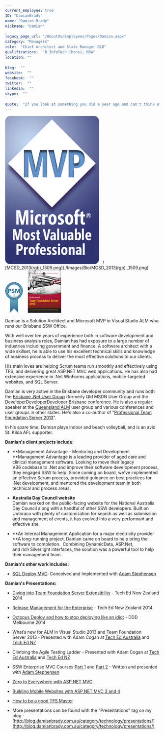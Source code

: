 ```yaml
---
current_employee: true
ID: "DamianBrady"
name: "Damian Brady"
nickname: "Damian"

legacy_page_url: "/AboutUs/Employees/Pages/Damian.aspx"
category: "Managers"
role:  "Chief Architect and State Manager QLD"
qualifications:  "B.InfoTech (hons), MBA"
location: ""

blog:  ""
website:  ""
facebook:  ""
twitter:  ""
linkedin:  ""
skype:  ""

quote:  "If you look at something you did a year ago and can't think of a better way to do it, it's not a sign you did it perfectly the first time, it's a sign you're not learning."
---
```


[![Microsoft_MVP_Logo.png](./Images/Bio/Microsoft_MVP_Logo.png)](https://mvp.microsoft.com/en-us/mvp/Damian%20Brady-5000595) 
  ![MCSD_2013(rgb)_1509.png](./Images/Bio/MCSD_2013(rgb) 
_1509.png)  ![PSMI.png](./Images/Bio/PSMI.png) 
   [![cover_small.png](./Images/Bio/cover_small.png)](http://brdy.in/ProTFS2013) 
  
 Damian is a Solution Architect and Microsoft MVP in Visual Studio ALM who runs our Brisbane SSW Office.  

 With well over ten years of experience both in software development and business analysis roles, Damian has had exposure to a large number of industries including government and finance. A software architect with a wide skillset, he is able to use his excellent technical skills and knowledge of business process to deliver the most effective solutions to our clients.  

 His main loves are helping Scrum teams run smoothly and effectively using TFS, and delivering great ASP.NET MVC web applications. He has also had extensive experience in .Net WinForms applications, mobile-targeted websites, and SQL Server.  

 Damian is very active in the Brisbane developer community and runs both the [Brisbane .Net User Group](http://www.meetup.com/Brisbane-Net-User-Group/ "Brisbane .Net User Group") (formerly Qld MSDN User Group and the 
[DeveloperDeveloperDeveloper Brisbane](http://www.dddbrisbane.com/ "DDD Brisbane") conference.  He is also a regular speaker at the 
[Queensland ALM](http://www.qalmug.org/ "Qld ALM User Group") user group and various conferences and user groups in other states. He's also a co-author of "[Professional Team Foundation Server 2013](http://brdy.in/ProTFS2013)".  

 In his spare time, Damian plays indoor and beach volleyball, and is an avid St. Kilda AFL supporter. 
  


**Damian's client projects include:**  

*   **Management Advantage - Mentoring and Development  
 **Management Advantage is a leading provider of aged care and clinical management software. Looking to move their legacy VB6 codebase to .Net and improve their software development process, they engaged SSW to help. Since coming on board, we've implemented an effective Scrum process, provided guidance on best practices for .Net development, and mentored the development team in both technical and process areas.

*   **Australia Day Council website**  
Damian worked on the public-facing website for the National Australia Day Council along with a handful of other SSW developers. Built on Umbraco with plenty of customization for search as well as submission and management of events, it has evolved into a very performant and effective site.
*   **An Internal Management Application for a major electricity provider  
 **A long-running project, Damian came on board to help bring the software to completion.  Combining DynamicData, ASP.Net, and rich Silverlight interfaces, the solution was a powerful tool to help their management team. 
  

**Damian's other work includes:**  

*   [SQL Deploy MVC](http://nuget.org/packages/SSW.SQLDeploy.MVC): Conceived and Implemented with 
      [Adam Stephensen](/AboutUs/Employees/Pages/AdamS.aspx)

 **Damian's Presentations:**

*   [Diving into Team Foundation Server Extensibility](http://search.channel9.msdn.com/content/result?sid=38a2fe9e-312c-44a1-81ad-14b04a911731&rid=6e9526bb-c526-4fac-9082-a39d00f30586) - Tech Ed New Zealand 2014
    
*   [Release Management for the Enterprise](http://search.channel9.msdn.com/content/result?sid=38a2fe9e-312c-44a1-81ad-14b04a911731&rid=b6182d1f-a29b-40f0-bfbf-a39d00f3023e) - Tech Ed New Zealand 2014
    
*   [Octopus Deploy and how to stop deploying like an idiot](http://tv.ssw.com/5522/octopus-deploy-and-how-to-stop-deploying-like-an-idiot-damien-brady-ddd-melbourne) - DDD Melbourne 2014
   
*   What’s new for ALM in Visual Studio 2013 and Team Foundation Server 2013 - Presented with Adam Cogan at 
      [Tech Ed Australia](http://channel9.msdn.com/Events/TechEd/Australia/2013/DEV211) and 
      [Tech Ed NZ](http://channel9.msdn.com/Events/TechEd/NewZealand/2013/DEV101)
*   Climbing the Agile Testing Ladder - Presented with Adam Cogan at [Tech Ed Australia](http://channel9.msdn.com/Events/TechEd/Australia/2013/DEV323B) and 
      [Tech Ed NZ](http://channel9.msdn.com/Events/TechEd/NewZealand/2013/DEV303)
*   SSW Enterprise MVC Courses 
      [Part 1](http://www.ssw.com.au/ssw/events/Training/enterprise-MVC-part-1.aspx) and 
      [Part 2](http://www.ssw.com.au/ssw/events/Training/Enterprise-MVC-Part-2.aspx) - Written and presented with 
      [Adam Stephensen](/AboutUs/Employees/Pages/AdamS.aspx)
*   [Zero to Everywhere with ASP.NET MVC](http://tv.ssw.com/1785/ddd-brisbane-damian-brady-zero-to-everywhere "Zero to Everywhere with ASP.NET MVC")
*   [Building Mobile Websites with ASP.NET MVC 3 and 4](http://www.slideshare.net/damovisa/building-mobile-websites-with-aspnet-mvc-3-4-11395594 "Building Mobile Websites with ASP.NET MVC 3 and 4")
*   [How to be a good TFS Master](http://www.slideshare.net/damovisa/how-to-be-a-good-tfs-master "How to be a good TFS Master")
*   More presentations can be found with the "Presentations" tag on my blog - 
      [http://blog.damianbrady.com.au/category/technology/presentations/](http://blog.damianbrady.com.au/category/technology/presentations/)